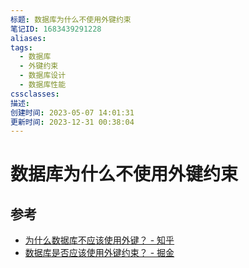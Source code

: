 ```yaml
---
标题: 数据库为什么不使用外键约束
笔记ID: 1683439291228
aliases: 
tags:
  - 数据库
  - 外键约束
  - 数据库设计
  - 数据库性能
cssclasses: 
描述: 
创建时间: 2023-05-07 14:01:31
更新时间: 2023-12-31 00:38:04
---
```


# 数据库为什么不使用外键约束

## 参考

- [为什么数据库不应该使用外键？ - 知乎](https://zhuanlan.zhihu.com/p/252840511)
- [数据库是否应该使用外键约束？ - 掘金](https://juejin.cn/post/7177534316396691512)
